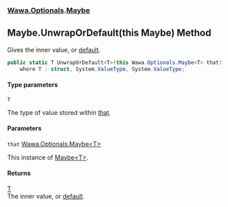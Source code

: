 ### [Wawa.Optionals](Wawa.Optionals.md 'Wawa.Optionals').[Maybe](Maybe.md 'Wawa.Optionals.Maybe')

## Maybe.UnwrapOrDefault<T>(this Maybe<T>) Method

Gives the inner value, or [default](https://docs.microsoft.com/en-us/dotnet/csharp/language-reference/keywords/default 'https://docs.microsoft.com/en-us/dotnet/csharp/language-reference/keywords/default').

```csharp
public static T UnwrapOrDefault<T>(this Wawa.Optionals.Maybe<T> that)
    where T : struct, System.ValueType, System.ValueType;
```
#### Type parameters

<a name='Wawa.Optionals.Maybe.UnwrapOrDefault_T_(thisWawa.Optionals.Maybe_T_).T'></a>

`T`

The type of value stored within [that](Maybe.UnwrapOrDefault.fQOeg0Ve5B2CP15lpyAa/A.md#Wawa.Optionals.Maybe.UnwrapOrDefault_T_(thisWawa.Optionals.Maybe_T_).that 'Wawa.Optionals.Maybe.UnwrapOrDefault<T>(this Wawa.Optionals.Maybe<T>).that').
#### Parameters

<a name='Wawa.Optionals.Maybe.UnwrapOrDefault_T_(thisWawa.Optionals.Maybe_T_).that'></a>

`that` [Wawa.Optionals.Maybe&lt;](Maybe_T_.md 'Wawa.Optionals.Maybe<T>')[T](Maybe.UnwrapOrDefault.fQOeg0Ve5B2CP15lpyAa/A.md#Wawa.Optionals.Maybe.UnwrapOrDefault_T_(thisWawa.Optionals.Maybe_T_).T 'Wawa.Optionals.Maybe.UnwrapOrDefault<T>(this Wawa.Optionals.Maybe<T>).T')[&gt;](Maybe_T_.md 'Wawa.Optionals.Maybe<T>')

This instance of [Maybe&lt;T&gt;](Maybe_T_.md 'Wawa.Optionals.Maybe<T>').

#### Returns
[T](Maybe.UnwrapOrDefault.fQOeg0Ve5B2CP15lpyAa/A.md#Wawa.Optionals.Maybe.UnwrapOrDefault_T_(thisWawa.Optionals.Maybe_T_).T 'Wawa.Optionals.Maybe.UnwrapOrDefault<T>(this Wawa.Optionals.Maybe<T>).T')  
The inner value, or [default](https://docs.microsoft.com/en-us/dotnet/csharp/language-reference/keywords/default 'https://docs.microsoft.com/en-us/dotnet/csharp/language-reference/keywords/default').